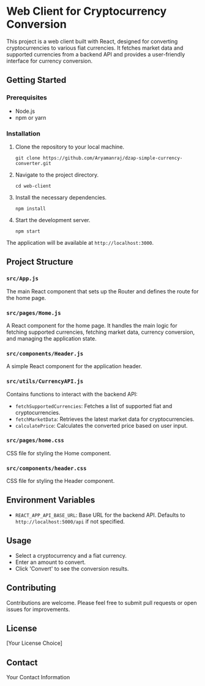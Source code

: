 # Web Client for Cryptocurrency Conversion

This project is a web client built with React, designed for converting cryptocurrencies to various fiat currencies. It fetches market data and supported currencies from a backend API and provides a user-friendly interface for currency conversion.

## Getting Started

### Prerequisites

- Node.js
- npm or yarn

### Installation

1. Clone the repository to your local machine.
   ```
   git clone https://github.com/Aryamanraj/dzap-simple-currency-converter.git
   ```

2. Navigate to the project directory.
   ```
   cd web-client
   ```

3. Install the necessary dependencies.
   ```
   npm install
   ```

4. Start the development server.
   ```
   npm start
   ```

The application will be available at `http://localhost:3000`.

## Project Structure

### `src/App.js`

The main React component that sets up the Router and defines the route for the home page.

### `src/pages/Home.js`

A React component for the home page. It handles the main logic for fetching supported currencies, fetching market data, currency conversion, and managing the application state.

### `src/components/Header.js`

A simple React component for the application header.

### `src/utils/CurrencyAPI.js`

Contains functions to interact with the backend API:
- `fetchSupportedCurrencies`: Fetches a list of supported fiat and cryptocurrencies.
- `fetchMarketData`: Retrieves the latest market data for cryptocurrencies.
- `calculatePrice`: Calculates the converted price based on user input.

### `src/pages/home.css`

CSS file for styling the Home component.

### `src/components/header.css`

CSS file for styling the Header component.

## Environment Variables

- `REACT_APP_API_BASE_URL`: Base URL for the backend API. Defaults to `http://localhost:5000/api` if not specified.

## Usage

- Select a cryptocurrency and a fiat currency.
- Enter an amount to convert.
- Click 'Convert' to see the conversion results.

## Contributing

Contributions are welcome. Please feel free to submit pull requests or open issues for improvements.

## License

[Your License Choice]

## Contact

Your Contact Information
